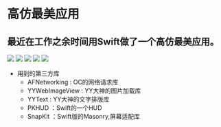 # 高仿最美应用
最近在工作之余时间用Swift做了一个高仿最美应用。
---
![](https://github.com/lyimin/beautifulApp/blob/master/BeautifulApp/BeautifulApp/Source/1.gif)
![](https://github.com/lyimin/beautifulApp/blob/master/BeautifulApp/BeautifulApp/Source/2.gif)
![](https://github.com/lyimin/beautifulApp/blob/master/BeautifulApp/BeautifulApp/Source/3.PNG)
![](https://github.com/lyimin/beautifulApp/blob/master/BeautifulApp/BeautifulApp/Source/4.PNG)
![](https://github.com/lyimin/beautifulApp/blob/master/BeautifulApp/BeautifulApp/Source/5.PNG)
- 用到的第三方库
  - AFNetworking   : OC的网络请求库
  - YYWebImageView : YY大神的图片加载库
  - YYText         : YY大神的文字排版库
  - PKHUD          ：Swift的一个HUD
  - SnapKit        ：Swift版的Masonry,屏幕适配库
